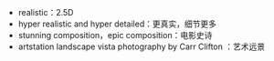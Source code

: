 - realistic：2.5D
- hyper realistic and hyper detailed：更真实，细节更多
- stunning composition，epic composition：电影史诗
- artstation landscape vista photography by Carr Clifton ：艺术远景
